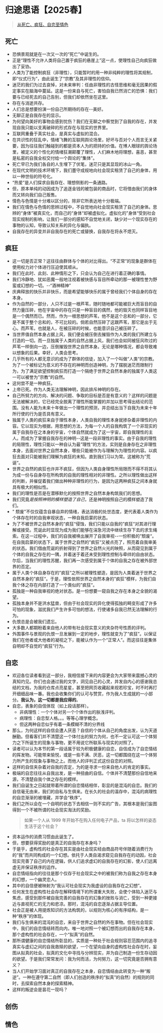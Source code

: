 # 归途思语【2025春】

> [从死亡、疯狂、自恋至情色](https://www.bilibili.com/video/BV1JYNGeqEYj?spm_id_from=333.1245.0.0)

## 死亡

- 恐惧景观就是在一次又一次的“死亡”中诞生的。
- 正是“理性不允许人类将自己置于疯狂的悬崖上”这一点，使理性自己向疯狂做出了妥协。
- 人类为了能控制疯狂（非理性），只能暂时的用一种非纯粹的理性将其规制，即“仪式行为”，由此诞生了“宗教”及其非理性的信仰。
- 迷茫的我们为过去哀悼，对未来审判：任由非理性的古怪思维和毫无因果的假定事实在脑海中蔓延。这是一份来自与死亡，害怕自我已然消亡的恐惧：我们要与已经死去的自己告别，但我们却依然坐在这里。 
- 存在与消逝共存。
- 人们总是想要扮演一份自己所期待的存在--美好。
- 无聊正是自我存在的显示。
- 为何望向美好的事物会感到忧伤？我们在无聊之中察觉到了自我的存在，并发现自我只能以支离破碎的形式存在与现实的世界里。
- 互联网重叠于真实社会，是真实与虚拟的混合。
- 在共识性的狂乱中，情绪飞舞的互联网舆论场里，好坏与否对个人而言无关紧要，因为往往我们触碰到的都是资本人为的把持的价值。在博人眼球的舆论场里，被定义的个性化的情绪狂潮颠覆了理性，人们麻木地将理想，喜恶，甚至是私密的自我全权交付给一个舆论的“集体”。
- 死亡早已为我们各自的人生埋下了伏笔，迷茫只是其显现的冰山一角。
- 在现代文明的技术环境下，我们墨守成规地向社会现实租赁了自己的身体，用以一种世俗的符号化。
- “热爱”是人们探求自我存在、理想侧影的一条通路。
- 但，原本单纯的动因成为了追逐金钱的被包装的商品时，它将借由我们的身体而又转向我们自己贩售。
- 情色与色情是十分难以区分的，除非它所表达地十分极端。
- 我们在情色与色情的思辨过程中，不自觉地向社会现实租赁了自己的身体。思辨的“身体”被真实化，而自己的“身体“却被虚拟化。虚拟化的”身体“受到社会现实规制的影响，让我们一部分的感知不自觉地关闭，缺少对一个现实存在的事物的认知，导致认知关系的异化与偏执。
- 自我存在的异变并非自我存在的死亡或替换，自我存在将永不熄灭。

## 疯狂

- 这一切是否正常？这往往由群体与个体的对比得出。“不正常”的现象是群体在使用权力对个体进行压迫使其顺从。
- 我们在此时、此刻、此种情形之下，只会认为自己在进行着正确的事情。
- 我们冷静地、犹如恶魔一般地注视着被快感与盲目所牵动的那一被理性誉为野蛮或幻想的一切。--“酒神精神”
- 庆典释放的快乐并非快乐，而是希望能够快乐的属于曾经我们个体自身的存在本身。
- 作为自然的一部分，人只不过是一根芦苇，随时随地都可能被巨大而盲目的自然力量压碎，他在宇宙中的存在只是一种盲目的偶然，他的毁灭也同样盲目地是一个偶然而已。然而，作为一根思想的芦苇，他不是这个总和的一部分，它是不属于整个总和的，不可比较的。倘若自然压碎了这跟芦苇，那它是出于无心。而芦苇，也就是人，在被压碎的时候，也能意识自己被压碎了。
- 当世界值自然本身占据上风，我们便会被压倒去摧毁作为人类的我们所建立与打造的一切。而一旦独属于人类的自然占据上风，我们也会如同被狂风吹过的芦苇一样倒向一边，压倒摧毁世界之自然本身。无论是哪种情况，都会导致难以想象的后果。幸好，人类会思考。
- 几乎所有的人都无意识的成为了群体的信徒，加入了一个叫做“人类“的宗教。为了一个被标记为意义的不存在的神明而创造神明，为了摆脱迷茫而限制行为，为了满足欲望控制疯狂而打造一个隔绝于世界之自然本身的独属于人类这一可以被誉为”宗教“的自然。
- 这何尝不是一种疯狂。
-  上帝已死。作为人类无法理解神明，因此排斥神明的存在。
-  自己所努力的方向、解决的问题、争取的目标是否是有意义的？这样的问题是无法被解决的，它已经完全脱离了理性所能掌握的并加以思考得出结论的范围。没有人能为未来十年做出一个理性的预测，并总结出当下自我为未来十年所行使的行为是否具有意义。
- 独属于人类的疯狂来自于理性本身，人类自我的理性本身就掺杂着非理性的内容。它以现实为根据，用思想的方法，为每一个人的自我构筑了一个非现实的属于自我存在之本身的宇宙，个体自然就成为了这一宇宙，即自我理性的主人。而成为了掌握自我存在的神明--这是一段非理性的事实。由于自我的理性的局限性，理性只能以一种自认为最”理性“的方法，实则是自身存在之非理性本身，去面对世界之自然本身，哪些只能被作为与理解为为理性的内容。以疯狂去面对只能被我们理解为疯狂的未知。直到我们习以为常。这被称为”荒诞“。
- 世界之自然的疯狂也许并不疯狂，但因为人类自身理性所局限而不得不将其认为成一份与自身存在所构筑的自我的理性相对的非理性。之所以理性做出这样的判断，并催促着我们做出种种非理性的行为，是因为这两种疯狂之间本身就具有极大的相似性。
- 我们的理性是否是在潜移默化的按照世界之自然本身构筑我们的思想。
- 我们究竟*是按照神明的模样塑造了自己*，还是神明按照自己的模样塑造了我们。
- " 颓废"不仅仅蕴含自暴自弃的情绪，表达消极的处世态度，更代表着人类作为个体存在时的自我审视状态，一种自我启蒙的状态。
- 为了不被世界之自然本身的“疯狂“侵蚀，我们只能以自我的”疯狂“对其进行理解或接受。荒诞此时显现为成为我们能够在湍急河流中继续生存下去的求生绳索。在这一过程中，我们的自我被唤出展开了自我审视--一份积极的”颓废“。在自我启蒙的状态下，属于世界之自然的”疯狂“又被点亮了，照亮着自我审美的状态。我们借由荒诞的折射得到了世界之自然火光的映照，从而窥见到属于个体的自我之存在的一隅，并着迷于着还未受到理性控制与牵绊的自由状态。尔后，当我们的理性苏醒，我们再一次感受到属于个体的自我之存在被外部世界的否定。
- 属于人类个体自身存在的”疯狂“之所以被理性塑造，是因为人类着迷于世界之自然本身的”疯狂“。于是，理性依照世界之自然本身的”疯狂“模样，为我们自我个体之存在内部打造了一个类似的”疯狂“。
- 孤独是一种自我审视的绝对状态。是一份想要一窥自我之存在本身之全貌的渴望。
- 孤独本身并不是洪水猛兽，但由于社会现实的异化使得孤独的畸变形成了许多可怕的现象，滋扰我们产生许多可怕的想法，行使诸多自我已然无法理解的行为。
- 仇恨总是会被我们遗忘。
- 大多数人都期盼着来自他人的带有社会现实意义的夹杂符号性质的评判。
- 外围事件与景观的仇恨一旦发展到一定的地步，理性就变为了“疯狂”。以保证我们在他者或大他者的凝视之下，能被认作为一个“正常人”。而这往往是集体自明却不自觉的“疯狂”行为。

## 自恋

- 欢迎各位读者看到这一部分，我相信接下来的内容更会为大家带来震撼心灵的真知灼见。你们也会通过我的文字，洞见自己的心灵，并发自内心的感谢我总结的文档，为我的仓库点亮星星，甚至把网页收藏起来视若珍宝，时不时再打开细细品味一番。我也会收集你们的认可与赞赏，作为我人生成就的一小部分。**我认为，这一切都是我应得的**。
- 自恋，表象的自信体现（如上段话那样）。
    - 非病理性：一个个体对另一个个体作出的肤浅评判。
    - 病理性：自恋型人格。。。等等心理学概念。
    - 但这两种自恋似乎有着一条模糊不清的分界线
- 那么，为何这样的自信会遭人厌恶？自信的个体从自己的角度出发，认为天道酬勤。但看客们并不清楚这一个体付出的努力为何，也不一定认可这一个体努力之下所诞生的现象与事物，更不用说它所联系与现实的对照了。
- 读者可以认为本节的第一段话属于较为积极健康的自恋，自信成为了自恋情结的挥发物。可能带来愉悦，或是一些不满、厌恶，这一切都围绕在这一个体努力所产生的现象与事物之上。而他人的评判正式这份自恋的对照。
- 这样的自信夹杂着对自我的否定，为的是寻求一份来自他人的肯定的事实。
- 极端的自恋往往从自我出发，是一种扭曲的自信。个体并不清楚那份自信地来源，不清楚自我个体之存在的模样。
- 我们自诞生之日起就带着所谓的自恋情结相伴，彰显的是混沌的自恋。我们的自信毫无由来，我们的自私与生俱来。在长久的社会的温存中，混沌的病理性的自恋渐渐的被埋藏，并学会“秩序”。
- 我们之所以会在一个自明的状态下去相信一则不实的广告，其根本是我们妄图得到一个不被所谓的社会现实淘汰的奖励。
    > 如果一个人从 1999 年开始不在购入任何电子产品，ta 将以怎样的姿态生活于这个社会？
- 资本运作的消费习惯由此诞生了。
- 但，想要获得奖励的是真正的自我存在本身吗？
- 于是乎，虚构性的社会存在其实是由社会现实经由商品符号伴随着消费行为的“我”而共同构成的一个幻想。依托于人类自渴求窥见自我存在的动因，社会现实完善了自己的内在逻辑，供人们追求虚幻的自我存在的幻影，使人们远离虚无并保证秩序的运作。
- 自恋情结指向的往往是那个仅存于社会现实之中的被我们称为自我之存在本身的幻想，一个幽灵恋人。
- 其中的自信便被映射为“我认可社会现实为我虚设的自我存在之幻想”。
- 任何发生在虚构性社会存在解释情境下的所谓重大失败，会使个体陷入迷茫与焦虑，感受到那件被自我完善的自我存在的幻象的挫败与消亡，受到一种更接近与直视死亡的无力和悲凉。那时，混沌的自恋逐渐占据主导位置。
- 社会正是被人用提炼知识的方法构筑的，以规则为核心的有序结构，是一种“秩序”的体现。
- 我们与生俱来的混沌的自恋，来自于世界之自然的外在事物。但在社会现实中，我们的自恋情结转而向内，唯一地对照一个被幻想而出的自我存在本身，那个虚构性的社会存在，一个“拟真”的自然。
- 那所谓健康的自恋情结所彰显的，实质是一种处于社会规则容忍范围内的追寻真实与虚幻之间的自我救赎的欲望，一个在望向自身的虚构性社会存在时，妄图从拟真的社会，拟真的文化中寻找与分辨现实，并为自己制造一份生存动因的欲望。于是我们常常发问：我为何而活，为何努力，这一切究竟是否拥有意义？
- 当人们开始学习面对真正的自我存在之本身，自恋情结由此转变为一种“叛逆”。一种在遵守第二自然（即人们创造的秩序的“拟真”的自然）的规则的同时，去探索自然本身的探索精神。
- 这样的叛逆会是昙花一现吗？

## 创伤



## 情色





